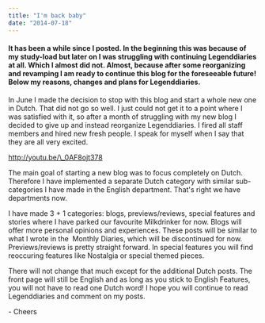 ```yaml
---
title: "I'm back baby"
date: "2014-07-18"
---
```


#### It has been a while since I posted. In the beginning this was because of my study-load but later on I was struggling with continuing Legenddiaries at all. Which I almost did not. Almost, because after some reorganizing and revamping I am ready to continue this blog for the foreseeable future! Below my reasons, changes and plans for Legenddiaries.

In June I made the decision to stop with this blog and start a whole new one in Dutch. That did not go so well. I just could not get it to a point where I was satisfied with it, so after a month of struggling with my new blog I decided to give up and instead reorganize Legenddiaries. I fired all staff members and hired new fresh people. I speak for myself when I say that they are all very excited.

http://youtu.be/\_0AF8ojt378

The main goal of starting a new blog was to focus completely on Dutch. Therefore I have implemented a separate Dutch category with similar sub-categories I have made in the English department. That's right we have departments now.

I have made 3 + 1 categories: blogs, previews/reviews, special features and stories where I have parked our favourite Milkdrinker for now. Blogs will offer more personal opinions and experiences. These posts will be similar to what I wrote in the  Monthly Diaries, which will be discontinued for now. Previews/reviews is pretty straight forward. In special features you will find reoccuring features like Nostalgia or special themed pieces.

There will not change that much except for the additional Dutch posts. The front page will still be English and as long as you stick to English Features, you will not have to read one Dutch word! I hope you will continue to read Legenddiaries and comment on my posts.

\- Cheers
